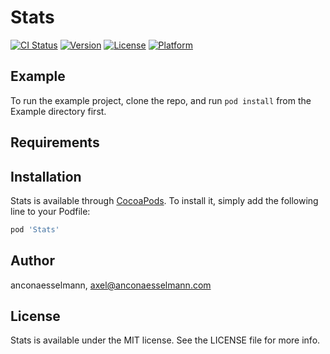 # Stats

[![CI Status](http://img.shields.io/travis/anconaesselmann/Stats.svg?style=flat)](https://travis-ci.org/anconaesselmann/Stats)
[![Version](https://img.shields.io/cocoapods/v/Stats.svg?style=flat)](http://cocoapods.org/pods/Stats)
[![License](https://img.shields.io/cocoapods/l/Stats.svg?style=flat)](http://cocoapods.org/pods/Stats)
[![Platform](https://img.shields.io/cocoapods/p/Stats.svg?style=flat)](http://cocoapods.org/pods/Stats)

## Example

To run the example project, clone the repo, and run `pod install` from the Example directory first.

## Requirements

## Installation

Stats is available through [CocoaPods](http://cocoapods.org). To install
it, simply add the following line to your Podfile:

```ruby
pod 'Stats'
```

## Author

anconaesselmann, axel@anconaesselmann.com

## License

Stats is available under the MIT license. See the LICENSE file for more info.
